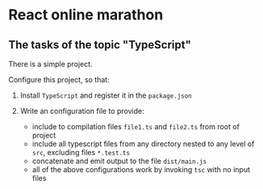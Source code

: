 # React online marathon

## The tasks of the topic "TypeScript"

There is a simple project.

Configure this project, so that:

1. Install `TypeScript` and register it in the `package.json`

2. Write an configuration file to provide:
    - include to compilation files `file1.ts` and `file2.ts` from root of project
    - include all typescript files from any directory nested to any level of `src`, excluding files `*.test.ts`
    - concatenate and emit output to the file `dist/main.js`
    - all of the above configurations work by invoking `tsc` with no input files
